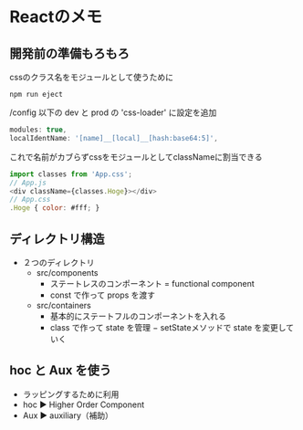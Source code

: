 # Reactのメモ

## 開発前の準備もろもろ

cssのクラス名をモジュールとして使うために
```npm
npm run eject
```

/config 以下の dev と prod の 'css-loader' に設定を追加
```js
modules: true,
localIdentName: '[name]__[local]__[hash:base64:5]',
```
これで名前がカブらずcssをモジュールとしてclassNameに割当できる
```js
import classes from 'App.css';
// App.js
<div className={classes.Hoge}></div>
// App.css
.Hoge { color: #fff; }
```

## ディレクトリ構造
- ２つのディレクトリ
    - src/components
        - ステートレスのコンポーネント = functional component
        - const で作って props を渡す
    - src/containers
        - 基本的にステートフルのコンポーネントを入れる
        - class で作って state を管理
        − setStateメソッドで state を変更していく

## hoc と Aux を使う
- ラッピングするために利用
- hoc ▶ Higher Order Component
- Aux ▶ auxiliary（補助）